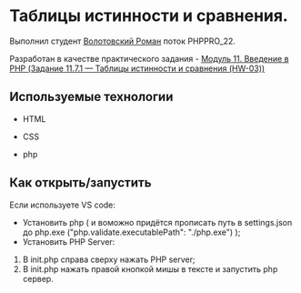 # Таблицы истинности и сравнения.
Выполнил студент [Волотовский Роман](https://github.com/Volotovskii/task_11) поток PHPPRO_22.

Разработан в качестве практического задания - <a href = "https://apps.skillfactory.ru/learning/course/course-v1:SkillFactory+PHPPRO+2022/block-v1:SkillFactory+PHPPRO+2022+type@sequential+block@3d0a989d155946699216ac9a3728fb72/block-v1:SkillFactory+PHPPRO+2022+type@vertical+block@36dfbf0b747447ebbad6ee8608059722"> Модуль 11. Введение в PHP (Задание 11.7.1 — Таблицы истинности и сравнения (HW-03)) </a>

## Используемые технологии

* HTML

* CSS 

* php


## Как открыть/запустить
Если используете VS code:
* Установить php ( и воможно придётся прописать путь в settings.json до php.exe ("php.validate.executablePath": "./php.exe") );
* Установить PHP Server:
1) В init.php справа сверху нажать PHP server;
2) В init.php нажать правой кнопкой мишы в тексте и запустить php сервер.